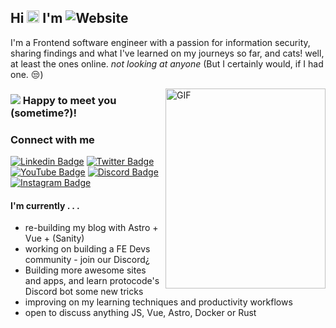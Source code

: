 

## Hi <img src="https://media.giphy.com/media/hvRJCLFzcasrR4ia7z/giphy.gif" width="20"> I'm ![Website](https://img.shields.io/badge/Tobias%20Rauer-JS%20Dev-yellow)
I'm a Frontend software engineer with a passion for information security, sharing findings and what I've learned on my journeys so far, and cats! well, at least the ones online. *not looking at anyone* (But I certainly would, if I had one. 😒)

<img align="right" alt="GIF" src="https://github.com/prototowb/prototowb/blob/main/sir-cat-laptop.gif" width="256" height="320" />

### ![](https://visitor-badge.glitch.me/badge?page_id=prototowb.prototowb) Happy to meet you (sometime?)!

### Connect with me
[![Linkedin Badge](https://img.shields.io/badge/-LinkedIn-0e76a8?style=flat-square&logo=Linkedin&logoColor=white)][linkedin]
[![Twitter Badge](https://img.shields.io/twitter/follow/prototowb?label=Follow&style=social)][twitter]
[![YouTube Badge](https://img.shields.io/youtube/channel/views/UCG_MpEt7okBlH1KtIK1TQTQ?style=social)][youtube]
[![Discord Badge](https://img.shields.io/badge/Discord-Join!-6a0dad)][discord]
[![Instagram Badge](https://img.shields.io/badge/-Instagram-e4405f?style=flat-square&logo=Instagram&logoColor=white)][instagram]

#### I'm currently . . .
- re-building my blog with Astro + Vue + (Sanity)
- working on building a FE Devs community - join our Discord¿
- Building more awesome sites and apps, and learn protocode's Discord bot some new tricks
- improving on my learning techniques and productivity workflows
- open to discuss anything JS, Vue, Astro, Docker or Rust

<!-- ### My GitHub stats
[![prototowb's github stats](https://github-readme-stats.vercel.app/api?username=prototowb&count_private=true&include_all_commits=true&theme=cobalt)](https://google.com)

<br>

### My most used languages
[![Top Langs](https://github-readme-stats.vercel.app/api/top-langs/?username=prototowb&layout=compact)](https://github.com/anuraghazra/github-readme-stats)
-->


<!-- variables that are used above -->
[linkedin]: https://www.linkedin.com/in/tobias-rauer/
[twitter]: https://twitter.com/prototowb/
[instagram]: https://www.instagram.com/protocode_/
[discord]: https://discord.gg/XB3KCDwgzk
[youtube]: https://www.youtube.com/channel/UCG_MpEt7okBlH1KtIK1TQTQ
[tiktok]: https://www.tiktok.com/@protocode_
